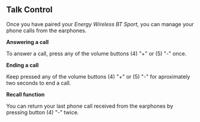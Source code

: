 ## Talk Control

Once you have paired your *Energy Wireless BT Sport*, you can manage your phone calls from the earphones.

**Answering a call**

To answer a call, press any of the volume buttons (4) "+" or (5) "-" once.

**Ending a call**

Keep pressed any of the volume buttons (4) "+" or (5) "-" for aproximately two seconds to end a call.

**Recall function**

You can return your last phone call received from the earphones by pressing button (4) "-" twice.
